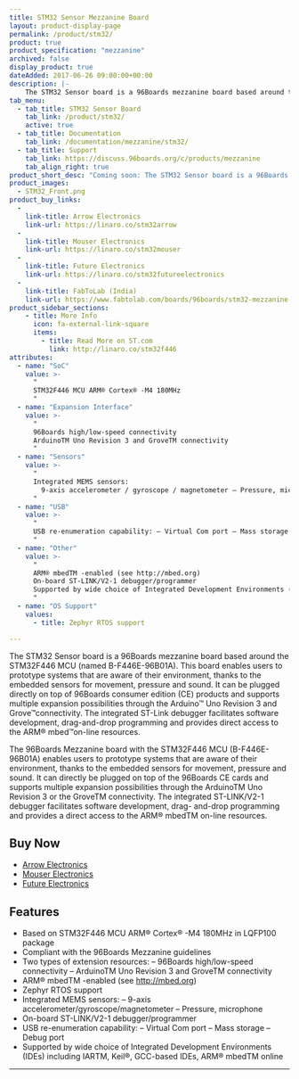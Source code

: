 ```yaml
---
title: STM32 Sensor Mezzanine Board
layout: product-display-page
permalink: /product/stm32/
product: true
product_specification: "mezzanine"
archived: false
display_product: true
dateAdded: 2017-06-26 09:00:00+00:00
description: |-
    The STM32 Sensor board is a 96Boards mezzanine board based around the STM32F446 MCU (named B-F446E-96B01A)
tab_menu:
  - tab_title: STM32 Sensor Board
    tab_link: /product/stm32/
    active: true
  - tab_title: Documentation
    tab_link: /documentation/mezzanine/stm32/
  - tab_title: Support
    tab_link: https://discuss.96boards.org/c/products/mezzanine
    tab_align_right: true
product_short_desc: "Coming soon: The STM32 Sensor board is a 96Boards mezzanine board based around the STM32F446 MCU"
product_images:
  - STM32_Front.png
product_buy_links:
  -
    link-title: Arrow Electronics
    link-url: https://linaro.co/stm32arrow
  -
    link-title: Mouser Electronics
    link-url: https://linaro.co/stm32mouser
  -
    link-title: Future Electronics
    link-url: https://linaro.co/stm32futureelectronics
  -
    link-title: FabToLab (India)
    link-url: https://www.fabtolab.com/boards/96boards/stm32-mezzanine-board
product_sidebar_sections:
    - title: More Info
      icon: fa-external-link-square
      items:
        - title: Read More on ST.com
          link: http://linaro.co/stm32f446
attributes:
  - name: "SoC"
    value: >-
      "
      STM32F446 MCU ARM® Cortex® -M4 180MHz
      "
  - name: "Expansion Interface"
    value: >-
      "
      96Boards high/low-speed connectivity
      ArduinoTM Uno Revision 3 and GroveTM connectivity
      "
  - name: "Sensors"
    value: >-
      "
      Integrated MEMS sensors:
        9-axis accelerometer / gyroscope / magnetometer – Pressure, microphone
      "
  - name: "USB"
    value: >-
      "
      USB re-enumeration capability: – Virtual Com port – Mass storage – Debug port
      "
  - name: "Other"
    value: >-
      "
      ARM® mbedTM -enabled (see http://mbed.org)
      On-board ST-LINK/V2-1 debugger/programmer
      Supported by wide choice of Integrated Development Environments (IDEs) including IARTM, Keil®, GCC-based IDEs, ARM® mbedTM online
      "
  - name: "OS Support"
    values:
      - title: Zephyr RTOS support

---
```

The STM32 Sensor board is a 96Boards mezzanine board based around the STM32F446 MCU (named B-F446E-96B01A). This board enables users to prototype systems that are aware of their environment, thanks to the embedded sensors for movement, pressure and
sound. It can be plugged directly on top of 96Boards consumer edition (CE) products and supports multiple expansion possibilities through the Arduino™ Uno Revision 3 and Grove™connectivity. The integrated ST-Link debugger facilitates software
development, drag-and-drop programming and provides direct access to the ARM® mbed™on-line resources.

The 96Boards Mezzanine board with the STM32F446 MCU (B-F446E-96B01A) enables users to prototype systems that are aware of their environment, thanks to the embedded sensors for movement, pressure and sound. It can directly be plugged on top of the
96Boards CE cards and supports multiple expansion possibilities through the ArduinoTM Uno Revision 3 or the GroveTM connectivity. The integrated ST-LINK/V2-1 debugger facilitates software development, drag- and-drop programming and provides a direct
access to the ARM® mbedTM on-line resources.

## Buy Now

- [Arrow Electronics](http://linaro.co/stm32arrow)
- [Mouser Electronics](http://linaro.co/stm32mouser)
- [Future Electronics](http://linaro.co/stm32futureelectronics)

## Features

- Based on STM32F446 MCU ARM® Cortex® -M4 180MHz in LQFP100 package
- Compliant with the 96Boards Mezzanine guidelines
- Two types of extension resources:
   – 96Boards high/low-speed connectivity
   – ArduinoTM Uno Revision 3 and GroveTM connectivity
- ARM® mbedTM -enabled (see http://mbed.org)
- Zephyr RTOS support
- Integrated MEMS sensors:
   – 9-axis accelerometer/gyroscope/magnetometer
   – Pressure, microphone
- On-board ST-LINK/V2-1 debugger/programmer
- USB re-enumeration capability:
   – Virtual Com port
   – Mass storage
   – Debug port
- Supported by wide choice of Integrated Development Environments (IDEs) including IARTM, Keil®, GCC-based IDEs, ARM® mbedTM online

***
